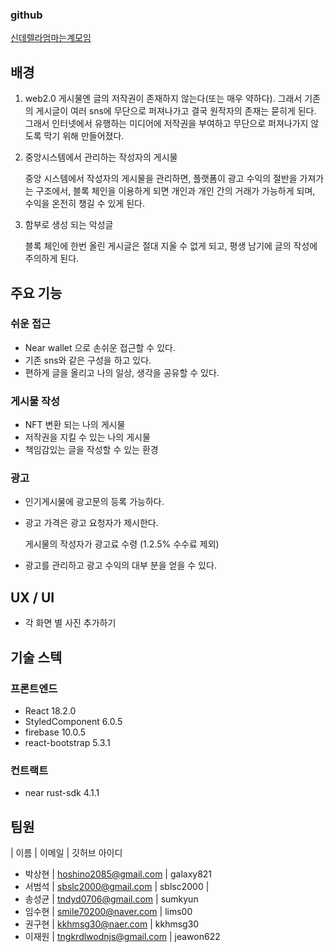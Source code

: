 ### github

[신데렐라엄마는계모임](https://github.com/Cinderella-mom-is-gathering)

## 배경

1. web2.0 게시물엔 글의 저작권이 존재하지 않는다(또는 매우 약하다). 그래서 기존의 게시글이 여러 sns에 무단으로 퍼져나가고 결국 원작자의 존재는 묻히게 된다. 그래서 인터넷에서 유행하는 미디어에 저작권을 부여하고 무단으로 퍼져나가지 않도록 막기 위해 만들어졌다. 
2. 중앙시스템에서 관리하는 작성자의 게시물
    
    중앙 시스템에서 작성자의 게시물을 관리하면, 플랫폼이 광고 수익의 절반을 가져가는 구조에서, 블록 체인을 이용하게 되면 개인과 개인 간의 거래가 가능하게 되며, 수익을 온전히 챙길 수 있게 된다. 
    
3. 함부로 생성 되는 악성글
    
    블록 체인에 한번 올린 게시글은 절대 지울 수 없게 되고, 평생 남기에 글의 작성에 주의하게 된다.
    

## 주요 기능

### 쉬운 접근

- Near wallet 으로 손쉬운 접근할 수 있다.
- 기존 sns와 같은 구성을 하고 있다.
- 편하게 글을 올리고 나의 일상, 생각을 공유할 수 있다.

### 게시물 작성

- NFT 변환 되는 나의 게시물
- 저작권을 지킬 수 있는 나의 게시물
- 책임감있는 글을 작성할 수 있는 환경

### 광고

- 인기게시물에 광고문의 등록 가능하다.
- 광고 가격은 광고 요청자가 제시한다.
    
    게시물의 작성자가 광고료 수령 (1.2.5% 수수료 제외)
    
- 광고를 관리하고 광고 수익의 대부 분을 얻을 수 있다.

## UX / UI

- 각 화면 별 사진 추가하기

## 기술 스텍

### 프론트엔드

- React 18.2.0
- StyledComponent 6.0.5
- firebase 10.0.5
- react-bootstrap 5.3.1

### 컨트랙트

- near rust-sdk 4.1.1

## 팀원

| 이름 | 이메일 | 깃허브 아이디

- 박상현 | hoshino2085@gmail.com | galaxy821
- 서범석 | sbslc2000@gmail.com | sblsc2000 |
- 송성균 | tndyd0706@gmail.com | sumkyun
- 임수현 | smile70200@naver.com | lims00
- 권구현 | kkhmsg30@naer.com | kkhmsg30
- 이재원 | tngkrdlwodnjs@gmail.com | jeawon622
